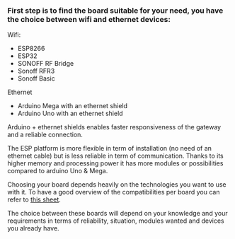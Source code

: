 ### First step is to find the board suitable for your need, you have the choice between wifi and ethernet devices:

Wifi:
* ESP8266
* ESP32
* SONOFF RF Bridge
* Sonoff RFR3
* Sonoff Basic

Ethernet
* Arduino Mega with an ethernet shield
* Arduino Uno with an ethernet shield

Arduino + ethernet shields enables faster responsiveness of the gateway and a reliable connection. 

The ESP platform is more flexible in term of installation (no need of an ethernet cable) but is less reliable in term of communication. Thanks to its higher memory and processing power it has more modules or possibilities compared to arduino Uno & Mega.

Choosing your board depends heavily on the technologies you want to use with it.
To have a good overview of the compatibilities per board you can refer to [this sheet](https://docs.google.com/spreadsheets/d/1_5fQjAixzRtepkykmL-3uN3G5bLfQ0zMajM9OBZ1bx0/edit#gid=1098440301).

The choice between these boards will depend on your knowledge and your requirements in terms of reliability, situation, modules wanted and devices you already have.
